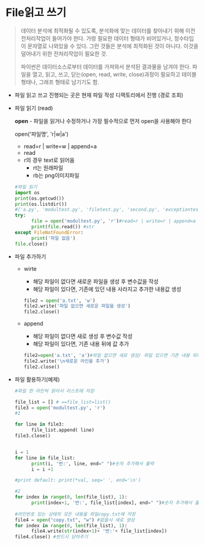 # File읽고 쓰기 

> 데이터 분석에 최적화될 수 있도록, 분석화에 맞는 데이터를 찾아내기 위해 이전 전처리작업이 들어가야 한다. 가령 필요한 데이터 형태가 비어있거나, 정수타입이 문자열로 나와있을 수 있다. 그런 것들은 분석에 최적화된 것이 아니다. 이것을 덜어내기 위한 전처리작업이 필요한 것. 
>
> 파이썬은 데이터소스로부터 데이터를 가져와서 분석된 결과물을 남겨야 한다. 파일을 열고, 읽고, 쓰고, 닫는(open, read, write, close)과정이 필요하고 테이블형태나, 그래프 형태로 남기기도 함.



* 파일 읽고 쓰고 진행되는 곳은 현재 파일 작성 디렉토리에서 진행 (경로 조회)

* 파일 읽기 (read)

  **open** - 파일을 읽거나 수정하거나 가장 필수적으로 먼저 open을 사용해야 한다 

  open('파일명', 'r|w|a')

  * read=r | write=w | append=a 
  * read
  * r의 경우 text로 읽어옴 
    * rt는 원래파일
    * rb는 png이미지파일 
  
  ````python
  #파일 읽기
  import os
  print(os.getcwd())
  print(os.listdir())
  #['a.py', 'modultest.py', 'filetest.py', 'second.py', 'exceptiontest.py']
  try:
        file = open('modultest.py', 'r')#read=r | write=r | append=a 
        print(file.read()) #str
  except FileNotFoundError:
        print('파일 없음')
  file.close()
  
  ````



* 파일 추가하기 

  * wirte

    * 해당 파일이 없다면 새로운 파일을 생성 후 변수값을 작성 
    * 해당 파일이 있다면, 기존에 있던 내용 사라지고 추가한 내용값 생성 

    ````python
    file2 = open('a.txt', 'w')
    file2.write('파일 없으면 새로운 파일을 생성')
    file2.close()
    ````

  * append

    * 해당 파일이 없다면 새로 생성 후 변수값 작성
    * 해당 파일이 있다면, 기존 내용 뒤에 값 추가 

    ````python
    file2=open('a.txt', 'a')#파일 없으면 새로 생성/ 파일 있으면 기존 내용 뒤에 추가 쓰기 저장
    file2.write('\n새로운 라인을 추가')
    file2.close()
    ````



* 파일 활용하기(예제)

  ````python
  #파일 한 라인씩 읽어서 리스트에 저장
  
  file_list = [] # ==file_list=list()
  file3 = open('modultest.py', 'r')
  #1
  
  for line in file3:
        file_list.append( line)
  file3.close()
  
  
  i = 1
  for line in file_list:
        print(i, '번:', line, end=" ")#숫자 추가해서 출력
        i = i +1
  
  #print default: print(*val, seq=' ', end='\n')
  
  #2
  for index in range(0, len(file_list), 1):
        print(index+1, '번:', file_list[index], end=" ")#숫자 추가해서 출력
        
  #라인번호 있는 상태의 모든 내용을 파일copy.txt에 저장
  file4 = open("copy.txt", "w") #없을시 새로 생성
  for index in range(0, len(file_list), 1):
        file4.write(str(index+1)+ '번:'+ file_list[index])
  file4.close() #반드시 닫아주기
  ````

  